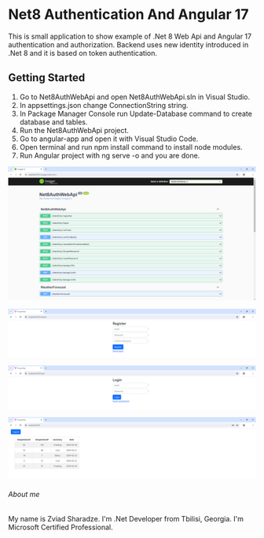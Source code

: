 # Net8 Authentication And Angular 17

This is small application to show example of .Net 8 Web Api and Angular 17 authentication and authorization. Backend uses new identity introduced in .Net 8 and it is based on token authentication.

## Getting Started
1. Go to Net8AuthWebApi and open Net8AuthWebApi.sln in Visual Studio.
1. In appsettings.json change ConnectionString string.
2. In Package Manager Console run Update-Database command to create database and tables.
3. Run the Net8AuthWebApi project.
4. Go to angular-app and open it with Visual Studio Code.
5. Open terminal and run npm install command to install node modules.
5. Run Angular project with ng serve -o and you are done.

![screenshot](https://github.com/zsharadze/Net8AuthAndAngular17/blob/master/Capture1.png?raw=true)

![screenshot](https://github.com/zsharadze/Net8AuthAndAngular17/blob/master/Capture2.png?raw=true)

![screenshot](https://github.com/zsharadze/Net8AuthAndAngular17/blob/master/Capture3.png?raw=true)

![screenshot](https://github.com/zsharadze/Net8AuthAndAngular17/blob/master/Capture4.png?raw=true)

###### About me
My name is Zviad Sharadze. I'm .Net Developer from Tbilisi, Georgia.
I'm Microsoft Certified Professional.

